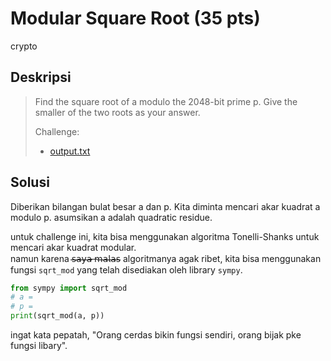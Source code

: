 # Modular Square Root (35 pts)
crypto

## Deskripsi
> Find the square root of a modulo the 2048-bit prime p. Give the smaller of the two roots as your answer.
> 
> Challenge:
> - [output.txt](https://cryptohack.org/static/challenges/output_abe0beb359a950c8a0a9300897528a9d.txt)

## Solusi
Diberikan bilangan bulat besar a dan p. Kita diminta mencari akar kuadrat a modulo p. asumsikan a adalah quadratic residue.

untuk challenge ini, kita bisa menggunakan algoritma Tonelli-Shanks untuk mencari akar kuadrat modular. 
<br>namun karena 𝗌̶𝖺̶𝗒̶𝖺̶ ̶𝗆̶𝖺̶𝗅̶𝖺̶𝗌̶ algoritmanya agak ribet, kita bisa menggunakan fungsi `sqrt_mod` yang telah disediakan oleh library `sympy`.
``` python
from sympy import sqrt_mod
# a = 
# p = 
print(sqrt_mod(a, p))
```

ingat kata pepatah, "Orang cerdas bikin fungsi sendiri, orang bijak pke fungsi libary".

